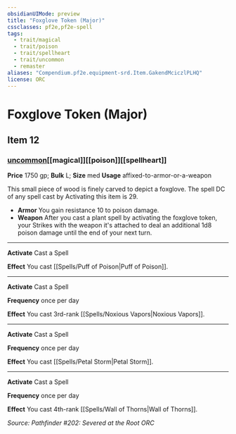 ```yaml
---
obsidianUIMode: preview
title: "Foxglove Token (Major)"
cssclasses: pf2e,pf2e-spell
tags:
  - trait/magical
  - trait/poison
  - trait/spellheart
  - trait/uncommon
  - remaster
aliases: "Compendium.pf2e.equipment-srd.Item.GakendMciczlPLHQ"
license: ORC
---
```

# Foxglove Token (Major)
## Item 12
### [uncommon](uncommon "Uncommon Rarity Trait")[[magical]][[poison]][[spellheart]]


**Price** 1750 gp; 
**Bulk** L; **Size** med
**Usage** affixed-to-armor-or-a-weapon

This small piece of wood is finely carved to depict a foxglove. The spell DC of any spell cast by Activating this item is 29.

*   **Armor** You gain resistance 10 to poison damage.
*   **Weapon** After you cast a plant spell by activating the foxglove token, your Strikes with the weapon it's attached to deal an additional 1d8 poison damage until the end of your next turn.

* * *

**Activate** Cast a Spell

**Effect** You cast [[Spells/Puff of Poison|Puff of Poison]].

* * *

**Activate** Cast a Spell

**Frequency** once per day

**Effect** You cast 3rd-rank [[Spells/Noxious Vapors|Noxious Vapors]].

* * *

**Activate** Cast a Spell

**Frequency** once per day

**Effect** You cast [[Spells/Petal Storm|Petal Storm]].

* * *

**Activate** Cast a Spell

**Frequency** once per day

**Effect** You cast 4th-rank [[Spells/Wall of Thorns|Wall of Thorns]].

*Source: Pathfinder #202: Severed at the Root*
*ORC*